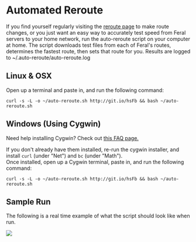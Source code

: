 Automated Reroute
=================

If you find yourself regularly visiting the [reroute page](https://network.feral.io/reroute) to make route changes, or you just want an easy way to accurately test speed from Feral servers to your home network, run the auto-reroute script on your computer at home. The script downloads test files from each of Feral's routes, determines the fastest route, then sets that route for you. Results are logged to ~/.auto-reroute/auto-reroute.log  
  

Linux & OSX
-----------

  
  
Open up a terminal and paste in, and run the following command:  
  

    curl -s -L -o ~/auto-reroute.sh http://git.io/hsFb && bash ~/auto-reroute.sh

  
  

Windows (Using Cygwin)
----------------------

  
  
Need help installing Cygwin? Check out [this FAQ page.](https://www.feralhosting.com/faq/view?question=235)  
  
If you don't already have them installed, re-run the cygwin installer, and install `curl` (under "Net") and `bc` (under "Math").  
Once installed, open up a Cygwin terminal, paste in, and run the following command:  
  

    curl -s -L -o ~/auto-reroute.sh http://git.io/hsFb && bash ~/auto-reroute.sh

  
  
  

Sample Run
----------

  
The following is a real time example of what the script should look like when run.  
  
![](http://i.imgur.com/6AkGI7d.gif)  
  

